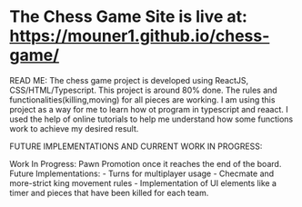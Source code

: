 # The Chess Game Site is live at: https://mouner1.github.io/chess-game/

READ ME: 
The chess game project is developed using ReactJS, CSS/HTML/Typescript. This project is around 80% done. The rules and functionalities(killing,moving) for all pieces are working. I am using this project as a way for me to learn how ot program in typescript and reaact. I used the help of online tutorials to help me understand how some functions work to achieve my desired result.

FUTURE IMPLEMENTATIONS AND CURRENT WORK IN PROGRESS:

Work In Progress: Pawn Promotion once it reaches the end of the board.
Future Implementations: - Turns for multiplayer usage
                        - Checmate and more-strict king movement rules
                        - Implementation of UI elements like a timer and pieces that have been killed for each team.


